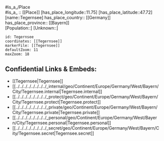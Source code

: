 ﻿---
location: [47.72,11.75] 
mapzoom: [7,12] 
mapmarker: city 
type: City
tags:
- geo/City


SpocWebEntityId: 34791
isDeleted: false
confidential: public

---
#is_a_/Place  
#is_a_ :: [[Place]] 
[has_place_longitude::11.75] 
[has_place_latitude::47.72] 
[name::Tegernsee] 
has_place_country:: [[Germany]]  
has_place_province:: [[Bayern]]  
[Population::] 
[Unknown::] 


```leaflet
id: Tegernsee
coordinates: [[Tegernsee]] 
markerFile: [[Tegernsee]] 
defaultZoom: 11 
maxZoom: 18
```


## Confidential Links & Embeds: 
- [[Tegernsee|Tegernsee]]  
- [[../../../../../../../../_internal/geo/Continent/Europe/Germany/West/Bayern/City/Tegernsee.internal|Tegernsee.internal]] 
- [[../../../../../../../../_protect/geo/Continent/Europe/Germany/West/Bayern/City/Tegernsee.protect|Tegernsee.protect]] 
- [[../../../../../../../../_private/geo/Continent/Europe/Germany/West/Bayern/City/Tegernsee.private|Tegernsee.private]] 
- [[../../../../../../../../_personal/geo/Continent/Europe/Germany/West/Bayern/City/Tegernsee.personal|Tegernsee.personal]] 
- [[../../../../../../../../_secret/geo/Continent/Europe/Germany/West/Bayern/City/Tegernsee.secret|Tegernsee.secret]] 
